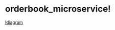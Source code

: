 # orderbook_microservice!
[!diagram](https://user-images.githubusercontent.com/61313108/229542712-5b99b7c8-a2d5-4f6f-9c1f-7b5373e47b88.jpg?raw=true)

